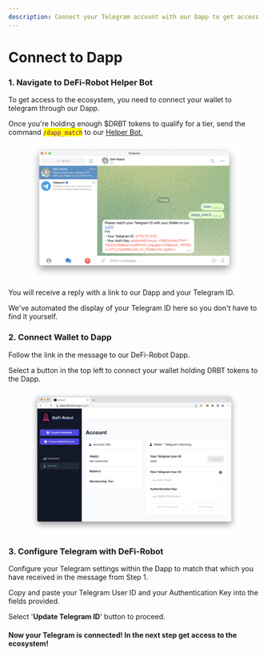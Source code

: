 ```yaml
---
description: Connect your Telegram account with our Dapp to get access to the ecosystem.
---
```


# Connect to Dapp

### 1. Navigate to DeFi-Robot Helper Bot

To get access to the ecosystem, you need to connect your wallet to telegram through our Dapp.&#x20;

Once you're holding enough $DRBT tokens to qualify for a tier, send the command <mark style="color:purple;">`/dapp_match`</mark> to our [Helper Bot.](https://t.me/DeFiRobot\_Helper\_Bot)

<figure><img src="../.gitbook/assets/Screenshot 2022-11-29 at 12.28.24.png" alt=""><figcaption></figcaption></figure>

You will receive a reply with a link to our Dapp and your Telegram ID.&#x20;

We've automated the display of your Telegram ID here so you don't have to find it yourself.

### 2. Connect Wallet to Dapp

Follow the link in the message to our DeFi-Robot Dapp.

Select a button in the top left to connect your wallet holding DRBT tokens to the Dapp.

<figure><img src="../.gitbook/assets/Screenshot 2022-11-29 at 13.06.33 (1).png" alt=""><figcaption></figcaption></figure>

### 3. Configure Telegram with DeFi-Robot

Configure your Telegram settings within the Dapp to match that which you have received in the message from Step 1.

Copy and paste your Telegram User ID and your Authentication Key into the fields provided.

Select '**Update Telegram ID**' button to proceed.

#### **Now your Telegram is connected! In the next step get access to the ecosystem!**

